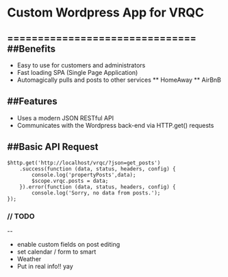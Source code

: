 # Custom Wordpress App for VRQC
===============================
##Benefits
--
* Easy to use for customers and administrators
* Fast loading SPA (Single Page Application)
* Automagically pulls and posts to other services
    ** HomeAway
    ** AirBnB

##Features
--
* Uses a modern JSON RESTful API
* Communicates with the Wordpress back-end via HTTP.get() requests

##Basic API Request
--
    $http.get('http://localhost/vrqc/?json=get_posts')
        .success(function (data, status, headers, config) {
            console.log('propertyPosts',data);
            $scope.vrqc.posts = data;
        }).error(function (data, status, headers, config) {
            console.log('Sorry, no data from posts.');
    });

### // TODO
--
* enable custom fields on post editing
* set calendar / form to smart
* Weather
* Put in real info!! yay